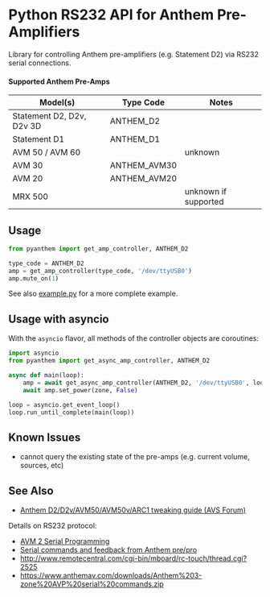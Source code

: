 # Python RS232 API for Anthem Pre-Amplifiers

Library for controlling Anthem pre-amplifiers (e.g. Statement D2) via RS232 serial connections.

#### Supported Anthem Pre-Amps

|  Model(s)                  | Type Code    | Notes |
|  ------------------------- | ------------ | ----- |
|  Statement D2, D2v, D2v 3D | ANTHEM_D2    | |
|  Statement D1              | ANTHEM_D1    | |
|  AVM 50 / AVM 60           |              | unknown |
|  AVM 30                    | ANTHEM_AVM30 | |
|  AVM 20                    | ANTHEM_AVM20 | |
|  MRX 500                   |              | unknown if supported |

## Usage

```python
from pyanthem import get_amp_controller, ANTHEM_D2

type_code = ANTHEM_D2
amp = get_amp_controller(type_code, '/dev/ttyUSB0')
amp.mute_on(1)
```

See also [example.py](example.py) for a more complete example.

## Usage with asyncio

With the `asyncio` flavor, all methods of the controller objects are coroutines:

```python
import asyncio
from pyanthem import get_async_amp_controller, ANTHEM_D2

async def main(loop):
    amp = await get_async_amp_controller(ANTHEM_D2, '/dev/ttyUSB0', loop)
    await amp.set_power(zone, False)

loop = asyncio.get_event_loop()
loop.run_until_complete(main(loop))
```

## Known Issues

* cannot query the existing state of the pre-amps (e.g. current volume, sources, etc)

## See Also

* [Anthem D2/D2v/AVM50/AVM50v/ARC1 tweaking guide (AVS Forum)](https://www.avsforum.com/forum/90-receivers-amps-processors/678260-anthem-d2-d2v-avm50-avm50v-arc1-tweaking-guide-1510.html)

Details on RS232 protocol:

* [AVM 2 Serial Programming](https://www.avsforum.com/forum/26-home-theater-computers/188206-rs232-control-avm-2-help.html#post1521446)
* [Serial commands and feedback from Anthem pre/pro](http://allonis.com/forum/viewtopic.php?t=2185)
* http://www.remotecentral.com/cgi-bin/mboard/rc-touch/thread.cgi?2525
* https://www.anthemav.com/downloads/Anthem%203-zone%20AVP%20serial%20commands.zip
